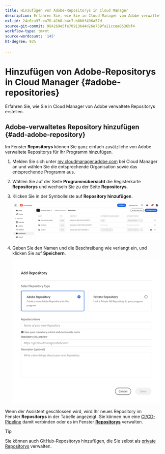 ```yaml
---
title: Hinzufügen von Adobe-Repositorys in Cloud Manager
description: Erfahren Sie, wie Sie in Cloud Manager von Adobe verwaltete Repositorys erstellen.
exl-id: 24c6ca97-ea70-41b8-b4c7-b8b0f406a57d
source-git-commit: 984269e5fe70913644d26e759fa21ccea0536bf4
workflow-type: tm+mt
source-wordcount: '145'
ht-degree: 93%

---
```


# Hinzufügen von Adobe-Repositorys in Cloud Manager {#adobe-repositories}

Erfahren Sie, wie Sie in Cloud Manager von Adobe verwaltete Repositorys erstellen.

## Adobe-verwaltetes Repository hinzufügen {#add-adobe-repository}

Im Fenster **Repositorys** können Sie ganz einfach zusätzliche von Adobe verwaltete Repositorys für Ihr Programm hinzufügen.

1. Melden Sie sich unter [my.cloudmanager.adobe.com](https://my.cloudmanager.adobe.com/) bei Cloud Manager an und wählen Sie die entsprechende Organisation sowie das entsprechende Programm aus.

1. Wählen Sie auf der Seite **Programmübersicht** die Registerkarte **Repositorys** und wechseln Sie zu der Seite **Repositorys**.

1. Klicken Sie in der Symbolleiste auf **Repository hinzufügen**.

   ![Schaltfläche „Repository hinzufügen“](assets/repositories.png)

1. Geben Sie den Namen und die Beschreibung wie verlangt ein, und klicken Sie auf **Speichern**.

   ![Dialogfeld „Repository hinzufügen“](assets/add-repository-wizard.png)

Wenn der Assistent geschlossen wird, wird Ihr neues Repository im Fenster **Repositorys** in der Tabelle angezeigt. Sie können nun eine [CI/CD-Pipeline](/help/overview/ci-cd-pipelines.md) damit verbinden oder es im Fenster [**Repositorys**](managing-repositories.md) verwalten.

>[!TIP]
>
>Sie können auch GitHub-Repositorys hinzufügen, die Sie selbst als [private Repositorys](private-repositories.md) verwalten.
